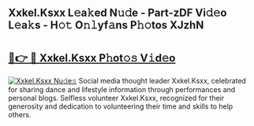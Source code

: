 ## Xxkel.Ksxx L𝚎a𝚔ed N𝚞𝚍e - Part-zDF Vi𝚍𝚎o L𝚎a𝚔s - H𝚘𝚝 O𝚗𝚕yf𝚊ns P𝚑𝚘tos XJzhN

# <h2><a href="http://kfckuc.oniu.top/?m=Xxkel.Ksxx">🔗👉 🔴 Xxkel.Ksxx P𝚑ot𝚘𝚜 V𝚒d𝚎o</a></h2>

[![Xxkel.Ksxx Nu𝚍e𝚜](https://i.imgur.com/0qMVB7G.gif)](http://kfckuc.oniu.top/?m=Xxkel.Ksxx)
Social media thought leader Xxkel.Ksxx, celebrated for sharing dance and lifestyle information through performances and personal blogs. Selfless volunteer Xxkel.Ksxx, recognized for their generosity and dedication to volunteering their time and skills to help others.  
